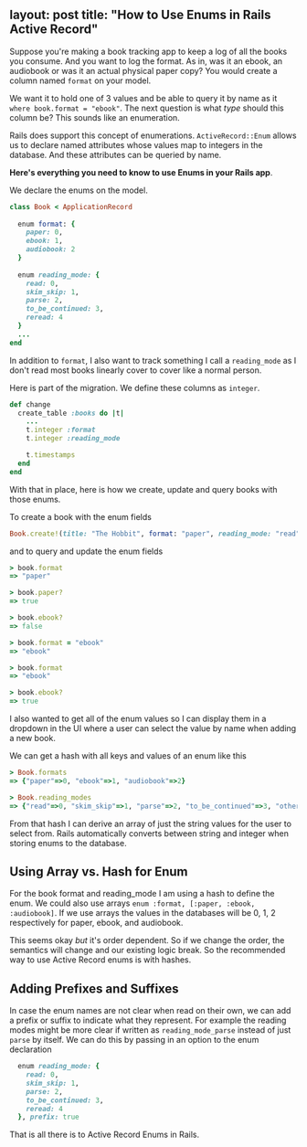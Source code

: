 layout: post
title:  "How to Use Enums in Rails Active Record"
---

Suppose you're making a book tracking app to keep a log of all the books you consume. And you want to log the format. As in, was it an ebook, an audiobook or was it an actual physical paper copy? You would create a column named `format` on your model. 

We want it to hold one of 3 values and be able to query it by name as it `where book.format = "ebook"`. The next question is what *type* should this column be? This sounds like an enumeration. 

Rails does support this concept of enumerations. `ActiveRecord::Enum` allows us to declare named attributes whose values map to integers in the database. And these attributes can be queried by name.

**Here's everything you need to know to use Enums in your Rails app**. 

We declare the enums on the model. 

```ruby
class Book < ApplicationRecord
  
  enum format: {
    paper: 0,
    ebook: 1,
    audiobook: 2
  }
  
  enum reading_mode: {
    read: 0,
    skim_skip: 1,
    parse: 2,
    to_be_continued: 3,
    reread: 4
  }
  ...
end
```

In addition to `format`, I also want to track something I call a `reading_mode` as I don't read most books linearly cover to cover like a normal person. 

Here is part of the migration. We define these columns as `integer`.

```ruby
def change
  create_table :books do |t|
    ...
    t.integer :format
    t.integer :reading_mode

    t.timestamps
  end
end
```

With that in place, here is how we create, update and query books with those enums.

To create a book with the enum fields

```ruby
Book.create!(title: "The Hobbit", format: "paper", reading_mode: "read")
```

and to query and update the enum fields

```ruby
> book.format
=> "paper"

> book.paper?
=> true

> book.ebook?
=> false

> book.format = "ebook"
=> "ebook"

> book.format
=> "ebook"

> book.ebook?
=> true
```

I also wanted to get all of the enum values so I can display them in a dropdown in the UI where a user can select the value by name when adding a new book. 

We can get a hash with all keys and values of an enum like this

```ruby
> Book.formats
=> {"paper"=>0, "ebook"=>1, "audiobook"=>2}

> Book.reading_modes
=> {"read"=>0, "skim_skip"=>1, "parse"=>2, "to_be_continued"=>3, "other"=>4}
```

From that hash I can derive an array of just the string values for the user to select from. Rails automatically converts between string and integer when storing enums to the database.

## Using Array vs. Hash for Enum

For the book format and reading_mode I am using a hash to define the enum. We could also use arrays `enum :format, [:paper, :ebook, :audiobook]`. If we use arrays the values in the databases will be 0, 1, 2 respectively for paper, ebook, and audiobook. 

This seems okay *but* it's order dependent. So if we change the order, the semantics will change and our existing logic break. So the recommended way to use Active Record enums is with hashes.

## Adding Prefixes and Suffixes

In case the enum names are not clear when read on their own, we can add a prefix or suffix to indicate what they represent. For example the reading modes might be more clear if written as `reading_mode_parse` instead of just `parse` by itself. We can do this by passing in an option to the enum declaration

```ruby
  enum reading_mode: {
    read: 0,
    skim_skip: 1,
    parse: 2,
    to_be_continued: 3,
    reread: 4
  }, prefix: true
```

That is all there is to Active Record Enums in Rails. 
